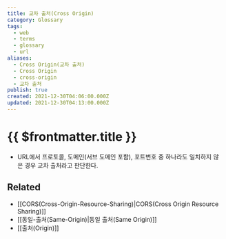 ```yaml
---
title: 교차 출처(Cross Origin)
category: Glossary
tags:
  - web
  - terms
  - glossary
  - url
aliases:
  - Cross Origin(교차 출처)
  - Cross Origin
  - cross-origin
  - 교차 출처
publish: true
created: 2021-12-30T04:06:00.000Z
updated: 2021-12-30T04:13:00.000Z
---
```


# {{ $frontmatter.title }}

- URL에서 프로토콜, 도메인(서브 도메인 포함), 포트번호 중 하나라도 일치하지 않은 경우 교차 출처라고 판단한다.

## Related

- [[CORS(Cross-Origin-Resource-Sharing)|CORS(Cross Origin Resource Sharing)]]
- [[동일-출처(Same-Origin)|동일 출처(Same Origin)]]
- [[출처(Origin)]]
